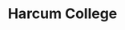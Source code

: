 ---
layout: guide
title: Harcum College
cover: /images/cover-harcum.jpg
permalink: /harcum/
lat: 40.0206955
lon: -75.3162683
zone: 2
methods:
- mode: rr
  name: Paoli-Thorndale Line
  frequency: Every 15-30 minutes
  route: Thorndale to Center City Phialdelphia
  station: Bryn Mawr Regional Rail Station
  zone: 2
  address: 54 N Bryn Mawr Ave, Bryn Mawr, PA 19010
  lat: 40.0220402
  lon: -75.31586859999999
  destinations:
    - Sports and Entertainment Complexes
    - Train/Bus to New York City
    - Train to Philadelphia International Airport
    - Shopping Destinations
    - Museums, Art, and Cultural Venues
- mode: bus
  name: Route 105 or 106
  frequency: Every 25-60 minutes
  route: Paoli to 69th Street Station
  station: Throughout Lancaster Ave
  address: Lancaster Ave & Bryn Mawr Ave, Bryn Mawr, PA
  lat: 40.0211557
  lon: -75.31764929999997
  destinations:
    - Shops, Restaurants, and Businesses along Lancaster Ave.
    - Paoli, Wayne, Villanova, Ardmore, Overbrook, and Upper Darby
- mode: nhsl
  name: Norristown High Speed Line
  frequency: Every 10-20 minutes
  route: Norristown to 69th Street Station
  station: Bryn Mawr NHSL Station
  address: County Line Rd & S Bryn Mawr Ave, Bryn Mawr, PA
  lat: 40.01728
  lon: -75.32344
  destinations:
    - Upper Darby Business District
    - Villanova University
    - Connection to Market-Frankford line at 69th Street Station
    - Connection to King of Prussia Mall at Gulph Mills Station
- mode: mfl
  name: Market-Frankford Line
  frequency: Every 10 minutes or less
  route: 69th Street Station to Frankford Station
  station: 69th Street Station
  address: 6901 Market St, Upper Darby, PA 19082
  lat: 39.9621514
  lon: -75.25955320000003
  bearing: 9
  destinations:
    - Transfer (switch vehicles) at 69th Street
    - The Market Frankford Line is a high speed subway/elevated line serving neighborhoods.
    - West Philadelphia, University City, Center City, Old City, and North Philadelphia.
---